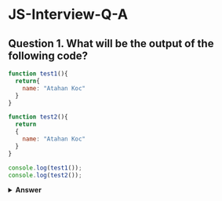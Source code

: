 # JS-Interview-Q-A


## Question 1. What will be the output of the following code?

``` javascript
function test1(){
  return{
    name: "Atahan Koc"
  }
}

function test2(){
  return 
  {
    name: "Atahan Koc"
  }
}

console.log(test1());
console.log(test2());
```
<details><summary><b>Answer</b></summary>

{ name: 'Atahan Koc' }
undefined
First, the test1 function is defined. This function returns an object with the name property set to "Atahan Koc".

Next, the test2 function is defined. This function also returns an object, but there is a line break immediately after the return statement. This line break triggers JavaScript's automatic semicolon insertion rule. According to this rule, a semicolon is automatically inserted after the return statement.
The first console.log statement calls the test1() function and prints the returned object. The object is in the form { name: 'Atahan Koc' }.

The second console.log statement calls the test2() function and prints the returned value. However, an important point to note here is that due to the line break after the return statement, JavaScript automatically inserts a semicolon, and the return statement returns an empty value. Therefore, the console.log statement prints undefined.

As a result, the test1() function returns an object { name: 'Atahan Koc' }, while the test2() function returns undefined. This difference arises due to the line break after the return statement in the second function and JavaScript's automatic semicolon insertion rule.

</details>
